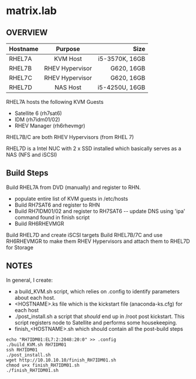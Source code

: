 # matrix.lab

## OVERVIEW
| Hostname  | Purpose | Size |
| :------------ |:---------------:| -----:|
| RHEL7A        | KVM Host        | i5-3570K, 16GB
| RHEL7B        | RHEV Hypervisor | G620, 16GB
| RHEL7C        | RHEV Hypervisor | G620, 16GB
| RHEL7D        | NAS Host        | i5-4250U, 16GB

RHEL7A hosts the following KVM Guests
*  Satellite 6 (rh7sat6)
*  IDM (rh7idm01/02)
*  RHEV Manager (rh6rhevmgr)

RHEL7B/C are both RHEV Hypervisors (from RHEL 7)

RHEL7D is a Intel NUC with 2 x SSD installed which basically serves as a NAS (NFS and iSCSI)

## Build Steps
Build RHEL7A from DVD (manually) and register to RHN.
 - populate entire list of KVM guests in /etc/hosts
 - Build RH7SAT6 and register to RHN
 - Build RH7IDM01/02 and register to RH7SAT6
 -- update DNS using 'ipa' command found in finish script
 - Build RH6RHEVMGR

Build RHEL7D and create iSCSI targets
Build RHEL7B/7C and use RH6RHEVMGR to make them RHEV Hypervisors and attach them to RHEL7D for Storage

## NOTES
In general, I create:
 - a build_KVM.sh script, which relies on .config to identify parameters about each host.
 - \<HOSTNAME\>.ks file which is the kickstart file (anaconda-ks.cfg) for each host
 - ./post_install.sh a script that *should* end up in /root post kickstart.  This script registers node to Satellite and
    performs some housekeeping.
 - finish_\<HOSTNAME\>.sh which should contain all the post-build steps


```
echo "RH7IDM01:EL7:2:2048:20:0" >> .config
./build_KVM.sh RH7IDM01
ssh RH7IDM01
./post_install.sh
wget http://10.10.10.10/finish_RH7IDM01.sh
chmod u+x finish_RH7IDM01.sh
./finish_RH7IDM01.sh
```
